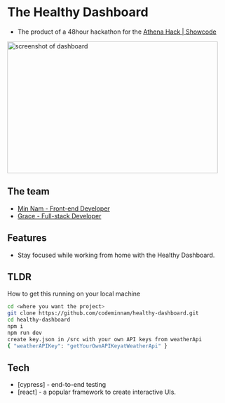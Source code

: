 # The Healthy Dashboard

-   The product of a 48hour hackathon for the [Athena Hack | Showcode](https://www.showcode.io/athena-hack/)

<img src="https://www.figma.com/file/f0wooGa4dbH8Ma5VlS1Zfw/thumbnail?ver=thumbnails/ef07adaa-a784-47a1-a621-67da0523874a" alt="screenshot of dashboard" width="480" height="300"/>

## The team
-   [Min Nam - Front-end Developer](https://www.linkedin.com/in/hyunmyung-nam/)
-   [Grace - Full-stack Developer](https://www.linkedin.com/in/telegrace)


## Features

-   Stay focused while working from home with the Healthy Dashboard.

## TLDR

How to get this running on your local machine

```sh
cd <where you want the project>
git clone https://github.com/codeminnam/healthy-dashboard.git
cd healthy-dashboard
npm i
npm run dev
create key.json in /src with your own API keys from weatherApi
{ "weatherAPIKey": "getYourOwnAPIKeyatWeatherApi" }
```

## Tech

-   [cypress] - end-to-end testing
-   [react] - a popular framework to create interactive UIs. 


